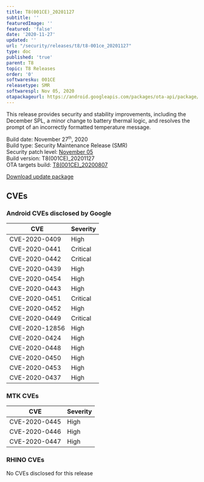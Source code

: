 ```yaml
---
title: T8(001CE)_20201127
subtitle: ''
featuredImage: ''
featured: 'false'
date: '2020-11-27'
updated: ''
url: "/security/releases/t8/t8-001ce_20201127"
type: doc
published: 'true'
parent: T8
topic: T8 Releases
order: '0'
softwaresku: 001CE
releasetype: SMR
softwarespl: Nov 05, 2020
otapackageurl: https://android.googleapis.com/packages/ota-api/package/c4206bee2791c1069ebb8dc08e60a0d6c2eceef9.zip
---
```


This release provides security and stability improvements, including the December SPL, a minor change to battery thermal logic, and resolves the prompt of an incorrectly formatted temperature message.

Build date: November 27<sup><small>th</small></sup>, 2020  
Build type: Security Maintenance Release (SMR)  
Security patch level: [November 05](https://source.android.com/security/bulletin/2020-11-01)  
Build version: T8(001CE)_20201127  
OTA targets build: [T8(001CE)_20200807](/security/releases/t8/t8-001ce_20200807)

<i class="far fa-cloud-download-alt"></i> [Download update package](https://android.googleapis.com/packages/ota-api/package/c4206bee2791c1069ebb8dc08e60a0d6c2eceef9.zip)

## CVEs
### Android CVEs disclosed by Google

| **CVE** | **Severity** |
|---------|--------------|
| CVE-2020-0409 | High |
| CVE-2020-0441 | Critical |
| CVE-2020-0442 | Critical |
| CVE-2020-0439 | High |
| CVE-2020-0454 | High |
| CVE-2020-0443 | High |
| CVE-2020-0451 | Critical
| CVE-2020-0452 | High |
| CVE-2020-0449 | Critical |
| CVE-2020-12856 | High |
| CVE-2020-0424 | High |
| CVE-2020-0448 | High |
| CVE-2020-0450 | High |
| CVE-2020-0453 | High |
| CVE-2020-0437 | High |

### MTK CVEs

| **CVE** | **Severity** |
|---------|--------------|
| CVE-2020-0445 | High |
| CVE-2020-0446 | High |
| CVE-2020-0447 | High |

### RHINO CVEs
No CVEs disclosed for this release
